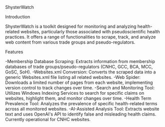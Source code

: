ShysterWatch 

Introduction

ShysterWatch is a toolkit designed for monitoring and analyzing health-related websites, particularly those associated with pseudoscientific health practices. It offers a range of functionalities to scrape, track, and analyze web content from various trade groups and pseudo-regulators.

Features

-Membership Database Scraping: Extracts information from membership databases of trade groups/pseudo-regulators (CNHC, GCC, BCA, MCC, GoSC, SoH).
-Websites.xml Conversion: Converts the scraped data into a generic Websites.xml file listing all related websites.
-Web Spider: Downloads a limited number of pages from each website, implementing version control to track changes over time.
-Search and Monitoring Tool: Utilizes Windows Indexing Services to search for specific claims on websites, highlight them, and monitor changes over time.
-Health Term Prevalence Tool: Analyzes the prevalence of specific health-related terms across all monitored websites.
-AI-Assisted Analysis Tool: Extracts website text and uses OpenAI's API to identify false and misleading health claims. Currently operational for CNHC websites.
